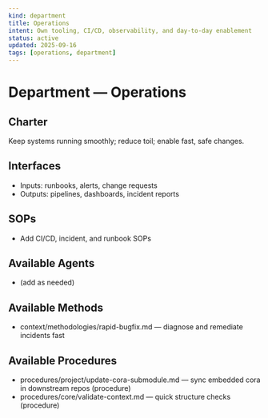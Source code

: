 ```yaml
---
kind: department
title: Operations
intent: Own tooling, CI/CD, observability, and day-to-day enablement
status: active
updated: 2025-09-16
tags: [operations, department]
---
```


# Department — Operations

## Charter
Keep systems running smoothly; reduce toil; enable fast, safe changes.

## Interfaces
- Inputs: runbooks, alerts, change requests
- Outputs: pipelines, dashboards, incident reports

## SOPs
- Add CI/CD, incident, and runbook SOPs

## Available Agents
- (add as needed)

## Available Methods
- context/methodologies/rapid-bugfix.md — diagnose and remediate incidents fast

## Available Procedures
- procedures/project/update-cora-submodule.md — sync embedded cora in downstream repos (procedure)
- procedures/core/validate-context.md — quick structure checks (procedure)
